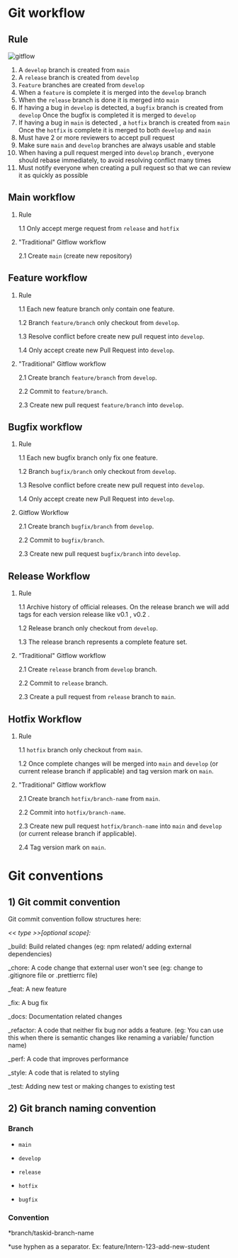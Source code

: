 # Git workflow

## Rule

![gitflow](https://user-images.githubusercontent.com/92711144/140004967-4f46369a-3370-46b1-9f1f-9e7e7047b9ce.png)

1. A <code>develop</code> branch is created from <code>main</code>
2. A <code>release</code> branch is created from <code>develop</code>
3. <code>Feature</code> branches are created from <code>develop</code>
4. When a <code>feature</code> is complete it is merged into the <code>develop</code> branch
5. When the <code>release</code> branch is done it is merged into <code>main</code>
6. If having a bug in <code>develop</code> is detected, a <code>bugfix</code> branch is created from <code>develop</code>
    Once the bugfix is completed it is merged to <code>develop</code>
7. If having  a bug in <code>main</code> is detected ,  a <code>hotfix</code> branch is created from <code>main</code>
    Once the <code>hotfix</code> is complete it is merged to both <code>develop</code> and <code>main</code>
8. Must have 2 or more reviewers to accept pull request
9. Make sure <code>main</code> and <code>develop</code> branches are always usable and stable
10. When having a pull request merged into <code>develop</code> branch , everyone should rebase immediately, to avoid resolving conflict many times
11. Must notify everyone when creating a pull request so that we can review it as quickly as possible

## Main workflow

1. Rule

   1.1 Only accept merge request from <code>release</code> and <code>hotfix</code>
   
2. "Traditional" Gitflow workflow

   2.1 Create <code>main</code> (create new repository)

## Feature workflow

1. Rule

   1.1 Each new feature branch only contain one feature.


   1.2 Branch <code>feature/branch</code> only checkout from <code>develop</code>.


   1.3 Resolve conflict before create new pull request into <code>develop</code>.


   1.4 Only accept create new Pull Request into <code>develop</code>.
2. "Traditional" Gitflow workflow


   2.1 Create branch <code>feature/branch</code> from <code>develop</code>.


   2.2 Commit to <code>feature/branch</code>.


   2.3 Create new pull request <code>feature/branch</code> into <code>develop</code>.

## Bugfix workflow

1. Rule

   1.1 Each new bugfix branch only fix one feature.

   1.2 Branch <code>bugfix/branch</code> only checkout from <code>develop</code>.

   1.3 Resolve conflict before create new pull request into <code>develop</code>.

   1.4 Only accept create new Pull Request into <code>develop</code>.

2. Gitflow Workflow

   2.1 Create branch <code>bugfix/branch</code> from <code>develop</code>.

   2.2 Commit to <code>bugfix/branch</code>.

   2.3 Create new pull request <code>bugfix/branch</code> into <code>develop</code>.

## Release Workflow

1. Rule


   1.1 Archive history of official releases. On the release branch we will add tags for each version release like v0.1 , v0.2 .


   1.2 Release branch only checkout from <code>develop</code>.


   1.3 The release branch represents a complete feature set.

2. “Traditional" Gitflow workflow


   2.1 Create <code>release</code> branch from <code>develop</code> branch.


   2.2 Commit to <code>release</code> branch.


   2.3 Create a pull request from <code>release</code> branch to <code>main</code>.



## Hotfix Workflow

1. Rule


   1.1 <code>hotfix</code> branch only checkout from <code>main</code>.


   1.2 Once complete changes will be merged into <code>main</code> and <code>develop</code> (or current release branch if applicable) and tag version mark on <code>main</code>.


2. "Traditional" Gitflow workflow


   2.1 Create branch <code>hotfix/branch-name</code> from <code>main</code>.


   2.2 Commit into <code>hotfix/branch-name</code>.


   2.3 Create new pull request <code>hotfix/branch-name</code> into <code>main</code> and <code>develop</code> (or current release branch if applicable).


   2.4 Tag version mark on <code>main</code>.

# Git conventions

## 1) Git commit convention


Git commit convention follow structures here:


_<< type >>[optional scope]: <description>_


   
\_build: Build related changes (eg: npm related/ adding external dependencies)
   
   
\_chore: A code change that external user won't see (eg: change to .gitignore file or .prettierrc file)
   
   
\_feat: A new feature
   
   
\_fix: A bug fix
   
   
\_docs: Documentation related changes
   
   
\_refactor: A code that neither fix bug nor adds a feature. (eg: You can use this when there is semantic changes like renaming a variable/ function name)
   
   
\_perf: A code that improves performance
   
   
\_style: A code that is related to styling
   
   
\_test: Adding new test or making changes to existing test
   

## 2) Git branch naming convention

### Branch

- <code>main</code>
   
   
- <code>develop</code>
   
   
- <code>release</code>
   
   
- <code>hotfix</code>
   
   
- <code>bugfix</code>

### Convention

*branch/taskid-branch-name
   
*use hyphen as a separator.
Ex: feature/Intern-123-add-new-student
